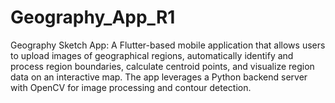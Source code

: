 # Geography_App_R1
Geography Sketch App: A Flutter-based mobile application that allows users to upload images of geographical regions, automatically identify and process region boundaries, calculate centroid points, and visualize region data on an interactive map. The app leverages a Python backend server with OpenCV for image processing and contour detection.
